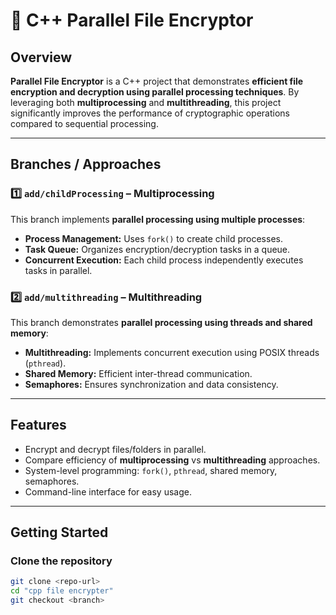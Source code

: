 # 🔐 C++ Parallel File Encryptor

## Overview
**Parallel File Encryptor** is a C++ project that demonstrates **efficient file encryption and decryption using parallel processing techniques**. By leveraging both **multiprocessing** and **multithreading**, this project significantly improves the performance of cryptographic operations compared to sequential processing.

---

## Branches / Approaches

### 1️⃣ `add/childProcessing` – Multiprocessing
This branch implements **parallel processing using multiple processes**:
- **Process Management:** Uses `fork()` to create child processes.
- **Task Queue:** Organizes encryption/decryption tasks in a queue.
- **Concurrent Execution:** Each child process independently executes tasks in parallel.

### 2️⃣ `add/multithreading` – Multithreading
This branch demonstrates **parallel processing using threads and shared memory**:
- **Multithreading:** Implements concurrent execution using POSIX threads (`pthread`).
- **Shared Memory:** Efficient inter-thread communication.
- **Semaphores:** Ensures synchronization and data consistency.

---

## Features
- Encrypt and decrypt files/folders in parallel.
- Compare efficiency of **multiprocessing** vs **multithreading** approaches.
- System-level programming: `fork()`, `pthread`, shared memory, semaphores.
- Command-line interface for easy usage.

---

## Getting Started

### Clone the repository
```bash
git clone <repo-url>
cd "cpp file encrypter"
git checkout <branch>
